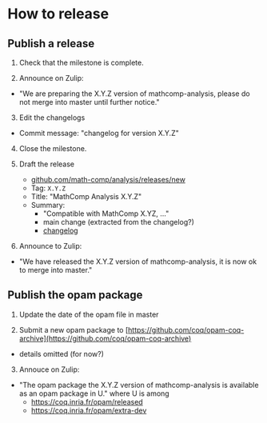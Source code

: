 # How to release

## Publish a release

1. Check that the milestone is complete.

2. Announce on Zulip:
- "We are preparing the X.Y.Z version of mathcomp-analysis,
  please do not merge into master until further notice."

3. Edit the changelogs
- Commit message: "changelog for version X.Y.Z"

4. Close the milestone.

5. Draft the release
   - [github.com/math-comp/analysis/releases/new](https://github.com/math-comp/analysis/releases/new?tag=X.Y.Z%20%28no%20v%20prefix%29&title=MathComp%20Analysis%20X.Y.Z&body=Compatible%20with%20MathComp%20X.Y.Z%2C%20...%0AThe%20main%20changes%20are%20...%0ASee%20the%20%5Bchangelog%5D%28https%3A%2F%2Fgithub.com%2Fmath-comp%2Fanalysis%2Fblob%2Fmaster%2FCHANGELOG.md%29)
   - Tag: `X.Y.Z`
   - Title: "MathComp Analysis X.Y.Z"
   - Summary:
     + "Compatible with MathComp X.YZ, ..."
     + main change (extracted from the changelog?)
     + [changelog](https://github.com/math-comp/analysis/blob/master/CHANGELOG.md)

6. Announce to Zulip:
- "We have released the X.Y.Z version of mathcomp-analysis,
  it is now ok to merge into master."

## Publish the opam package

1. Update the date of the opam file in master

2. Submit a new opam package to [https://github.com/coq/opam-coq-archive](https://github.com/coq/opam-coq-archive)
- details omitted (for now?)

3. Annouce on Zulip:
- "The opam package the X.Y.Z version of mathcomp-analysis is available as an opam package in U."
  where U is among
  + https://coq.inria.fr/opam/released
  + https://coq.inria.fr/opam/extra-dev
